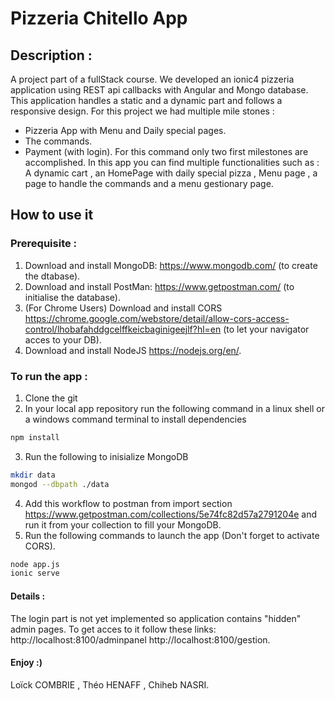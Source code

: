# Pizzeria Chitello App
## Description :
A project part of a fullStack course. We developed an ionic4 pizzeria application using REST api callbacks with Angular and Mongo database. This application handles a static and a dynamic part and follows a responsive design. 
For this project we had multiple mile stones : 
- Pizzeria App with Menu and Daily special pages.
- The commands.
- Payment (with login).
For this command only two first milestones are accomplished.
In this app you can find multiple functionalities such as : A dynamic cart , an HomePage with daily special pizza , Menu page , a page to handle the commands and a menu gestionary page.

## How to use it
### Prerequisite :
1. Download and install MongoDB: https://www.mongodb.com/ (to create the dtabase).
2. Download and install PostMan: https://www.getpostman.com/ (to initialise the database).
3. (For Chrome Users) Download and install CORS https://chrome.google.com/webstore/detail/allow-cors-access-control/lhobafahddgcelffkeicbaginigeejlf?hl=en (to let your navigator acces to your DB).
4. Download and install NodeJS https://nodejs.org/en/.

### To run the app :
1. Clone the git
2. In your local app repository run the following command in a linux shell or a windows command terminal to install dependencies
```sh
npm install
```
3. Run the following to inisialize MongoDB
```sh
mkdir data
mongod --dbpath ./data
```
4. Add this workflow to postman from import section https://www.getpostman.com/collections/5e74fc82d57a2791204e and run it from your collection to fill your MongoDB.
5. Run the following commands to launch the app (Don't forget to activate CORS).
```sh
node app.js
ionic serve
``` 
#### Details :
The login part is not yet implemented so application contains "hidden" admin pages. 
To get acces to it follow these links: http://localhost:8100/adminpanel  http://localhost:8100/gestion.

#### Enjoy :) 
Loïck COMBRIE , Théo HENAFF , Chiheb NASRI.
